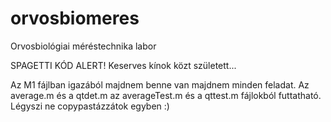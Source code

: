 # orvosbiomeres
Orvosbiológiai méréstechnika labor

SPAGETTI KÓD ALERT! Keserves kínok közt született...

Az M1 fájlban igazából majdnem benne van majdnem minden feladat. Az average.m és a qtdet.m az averageTest.m és a qttest.m fájlokból futtatható. Légyszi ne copypastázzátok egyben :)  
